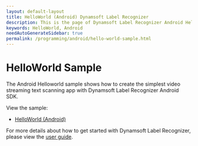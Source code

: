```yaml
---
layout: default-layout
title: HelloWorld (Android) Dynamsoft Label Recognizer
description: This is the page of Dynamsoft Label Recognizer Android HelloWorld sample.
keywords: HelloWorld, Android
needAutoGenerateSidebar: true
permalink: /programming/android/hello-world-sample.html
---
```


# HelloWorld Sample

The Android Helloworld sample shows how to create the simplest video streaming text scanning app with Dynamsoft Label Recognizer Android SDK.

View the sample:

- <a href="https://github.com/Dynamsoft/label-recognizer-mobile-samples/tree/master/android/HelloWorld" target="_blank">HelloWorld (Android)</a>

For more details about how to get started with Dynamsoft Label Recognizer, please view the [user guide](user-guide.md).

